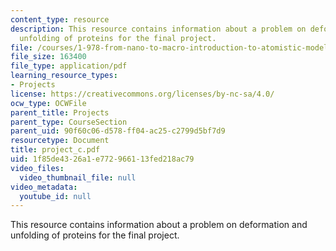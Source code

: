 ```yaml
---
content_type: resource
description: This resource contains information about a problem on deformation and
  unfolding of proteins for the final project.
file: /courses/1-978-from-nano-to-macro-introduction-to-atomistic-modeling-techniques-january-iap-2007/1f85de4326a1e772966113fed218ac79_project_c.pdf
file_size: 163400
file_type: application/pdf
learning_resource_types:
- Projects
license: https://creativecommons.org/licenses/by-nc-sa/4.0/
ocw_type: OCWFile
parent_title: Projects
parent_type: CourseSection
parent_uid: 90f60c06-d578-ff04-ac25-c2799d5bf7d9
resourcetype: Document
title: project_c.pdf
uid: 1f85de43-26a1-e772-9661-13fed218ac79
video_files:
  video_thumbnail_file: null
video_metadata:
  youtube_id: null
---
```

This resource contains information about a problem on deformation and unfolding of proteins for the final project.